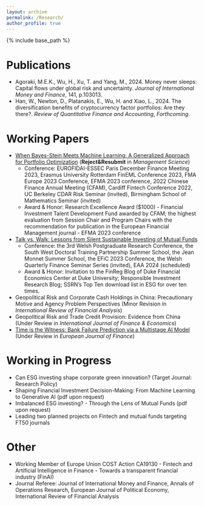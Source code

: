 ```yaml
---
layout: archive
permalink: /Research/
author_profile: true
---
```


{% include base_path %}

Publications
======
* Agoraki, M.E.K., Wu, H., Xu, T. and Yang, M., 2024. Money never sleeps: Capital flows under global risk and uncertainty. *Journal of International Money and Finance*, 141, p.103013. 
* Han, W., Newton, D., Platanakis, E., Wu, H. and Xiao, L., 2024. The diversification benefits of cryptocurrency factor portfolios: Are they there?. *Review of Quantitative Finance and Accounting*, *Forthcoming*. 

Working Papers
======
* <a href="https://papers.ssrn.com/sol3/papers.cfm?abstract_id=4229499" target="_blank">When Bayes-Stein Meets Machine Learning: A Generalized Approach for Portfolio Optimization</a> (**Reject&Resubmit** in *Management Science*)
  * Conference: EUROFIDAI-ESSEC Paris December Finance Meeting 2023, Erasmus University Rotterdam FinEML Conference 2023, FMA Europe 2023 Conference, EFMA 2023 conference, 2022 Chinese Finance Annual Meeting (CFAM), Cardiff Fintech Conference 2022, UC Berkeley CDAR Risk Seminar (invited), Birmingham School of Mathematics Seminar (invited)
  * Award & Honor: Research Excellence Award ($1000) - Financial Investment Talent Development Fund awarded by CFAM; the highest evaluation from Session Chair and Program Chairs with the recommendation for publication in the European Financial Management journal - EFMA 2023 conference
* <a href="https://papers.ssrn.com/sol3/papers.cfm?abstract_id=4602285" target="_blank">Talk vs. Walk: Lessons from Silent Sustainable Investing of Mutual Funds</a>
  * Conference: the 3rd Welsh Postgraduate Research Conference, the South West Doctoral Training Partnership Summer School, the Jean Monnet Summer School, the EFiC 2023 Conference,  the Welsh Quarterly Finance Seminar Series (invited), EAA 2024 (scheduled)
  * Award & Honor: Invitation to the FinReg Blog of Duke Financial Economics Center at Duke University; Responsible Investment Research Blog; SSRN’s Top Ten download list in ESG for over ten times.
* Geopolitical Risk and Corporate Cash Holdings in China: Precautionary Motive and Agency Problem Perspectives (Minor Revision in *International Review of Financial Analysis*)
* Geopolitical Risk and Trade Credit Provision: Evidence from China (Under Review in *International Journal of Finance & Economics*)
* <a href="https://papers.ssrn.com/sol3/papers.cfm?abstract_id=4696313" target="_blank">Time is the Witness: Bank Failure Prediction via a Multistage AI Model</a> (Under Review in *European Journal of Finance*)

Working in Progress
======
* Can ESG investing shape corporate green innovation? (Target Journal: Research Policy)
* Shaping Financial Investment Decision-Making: From Machine Learning to Generative AI (pdf upon request)
* Imbalanced ESG investing? - Through the Lens of Mutual Funds (pdf upon request)
* Leading two planned projects on Fintech and mutual funds targeting FT50 journals 
  
Other
======
* Working Member of Europe Union COST Action CA19130 - Fintech and Artificial Intelligence in Finance - Towards a transparent financial industry (FinAI)
* Journal Referee: Journal of International Money and Finance, Annals of Operations Research, European Journal of Political Economy, International Review of Financial Analysis
